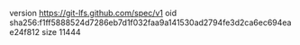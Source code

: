 version https://git-lfs.github.com/spec/v1
oid sha256:f1ff5888524d7286eb7d1f032faa9a141530ad2794fe3d2ca6ec694eae24f812
size 11444
